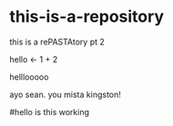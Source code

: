 # this-is-a-repository
this is a rePASTAtory pt 2 



hello <- 1 + 2 

helllooooo 

ayo sean. you mista kingston!

#hello is this working

